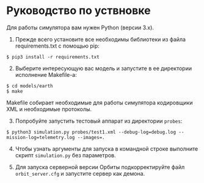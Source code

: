 # Руководство по уствновке

Для работы симулятора вам нужен Python (версии 3.x).

1. Прежде всего установите все необходимы библиотеки из файла requirements.txt с помощью pip:

```
$ pip3 install -r requirements.txt
```

2. Выберите интересующую вас модель и запустите в ее директории исполнение Makefile-а:

```
$ cd models/earth
$ make
```

Makefile собирает необходимые для работы симулятора кодировщики XML и необходимые протоколы.

3. Попробуйте запустить тестовый аппарат из директории `probes`:

```
$ python3 simulation.py probes/test1.xml --debug-log=debug.log --mission-log=telemetry.log --images=.
```

4. Чтобы узнать аргументы для запуска в командной строке выполните скрипт `simulation.py` без параметров.

5. Для запуска серверной версии Орбиты подкорректируйте файл `orbit_server.cfg` и запустите сервер как демона.


